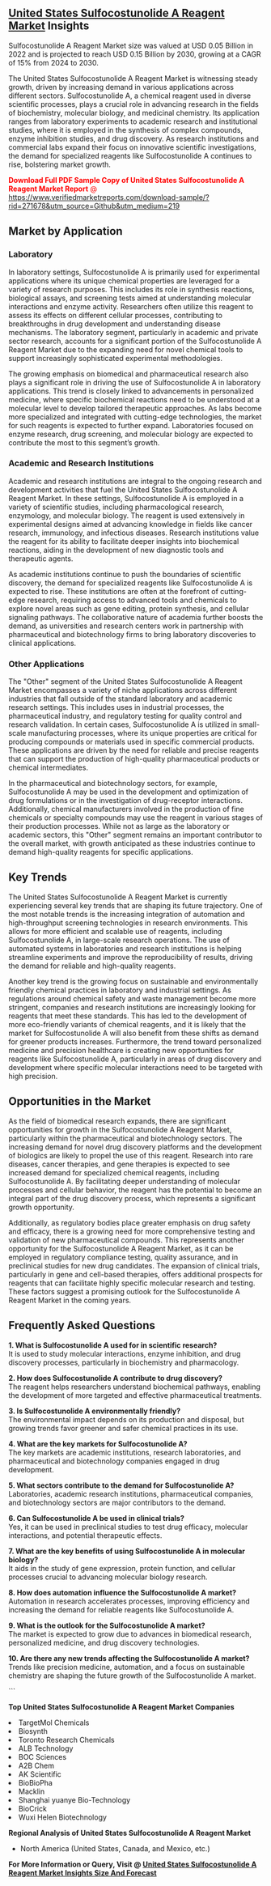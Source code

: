 <h2><a href="https://www.verifiedmarketreports.com/download-sample/?rid=271678&amp;utm_source=Github&amp;utm_medium=219" target="_blank">United States Sulfocostunolide A Reagent Market</a> Insights</h2><p>Sulfocostunolide A Reagent Market size was valued at USD 0.05 Billion in 2022 and is projected to reach USD 0.15 Billion by 2030, growing at a CAGR of 15% from 2024 to 2030.</p><p> <p>The United States Sulfocostunolide A Reagent Market is witnessing steady growth, driven by increasing demand in various applications across different sectors. Sulfocostunolide A, a chemical reagent used in diverse scientific processes, plays a crucial role in advancing research in the fields of biochemistry, molecular biology, and medicinal chemistry. Its application ranges from laboratory experiments to academic research and institutional studies, where it is employed in the synthesis of complex compounds, enzyme inhibition studies, and drug discovery. As research institutions and commercial labs expand their focus on innovative scientific investigations, the demand for specialized reagents like Sulfocostunolide A continues to rise, bolstering market growth. <p><span class=""><span style="color: #ff0000;"><strong>Download Full PDF Sample Copy of United States Sulfocostunolide A Reagent Market Report</strong> @ </span><a href="https://www.verifiedmarketreports.com/download-sample/?rid=271678&amp;utm_source=Github&amp;utm_medium=219" target="_blank">https://www.verifiedmarketreports.com/download-sample/?rid=271678&amp;utm_source=Github&amp;utm_medium=219</a></span></p></p> <h2>Market by Application</h2> <h3>Laboratory</h3> <p>In laboratory settings, Sulfocostunolide A is primarily used for experimental applications where its unique chemical properties are leveraged for a variety of research purposes. This includes its role in synthesis reactions, biological assays, and screening tests aimed at understanding molecular interactions and enzyme activity. Researchers often utilize this reagent to assess its effects on different cellular processes, contributing to breakthroughs in drug development and understanding disease mechanisms. The laboratory segment, particularly in academic and private sector research, accounts for a significant portion of the Sulfocostunolide A Reagent Market due to the expanding need for novel chemical tools to support increasingly sophisticated experimental methodologies.</p> <p>The growing emphasis on biomedical and pharmaceutical research also plays a significant role in driving the use of Sulfocostunolide A in laboratory applications. This trend is closely linked to advancements in personalized medicine, where specific biochemical reactions need to be understood at a molecular level to develop tailored therapeutic approaches. As labs become more specialized and integrated with cutting-edge technologies, the market for such reagents is expected to further expand. Laboratories focused on enzyme research, drug screening, and molecular biology are expected to contribute the most to this segment’s growth.</p> <h3>Academic and Research Institutions</h3> <p>Academic and research institutions are integral to the ongoing research and development activities that fuel the United States Sulfocostunolide A Reagent Market. In these settings, Sulfocostunolide A is employed in a variety of scientific studies, including pharmacological research, enzymology, and molecular biology. The reagent is used extensively in experimental designs aimed at advancing knowledge in fields like cancer research, immunology, and infectious diseases. Research institutions value the reagent for its ability to facilitate deeper insights into biochemical reactions, aiding in the development of new diagnostic tools and therapeutic agents.</p> <p>As academic institutions continue to push the boundaries of scientific discovery, the demand for specialized reagents like Sulfocostunolide A is expected to rise. These institutions are often at the forefront of cutting-edge research, requiring access to advanced tools and chemicals to explore novel areas such as gene editing, protein synthesis, and cellular signaling pathways. The collaborative nature of academia further boosts the demand, as universities and research centers work in partnership with pharmaceutical and biotechnology firms to bring laboratory discoveries to clinical applications.</p> <h3>Other Applications</h3> <p>The "Other" segment of the United States Sulfocostunolide A Reagent Market encompasses a variety of niche applications across different industries that fall outside of the standard laboratory and academic research settings. This includes uses in industrial processes, the pharmaceutical industry, and regulatory testing for quality control and research validation. In certain cases, Sulfocostunolide A is utilized in small-scale manufacturing processes, where its unique properties are critical for producing compounds or materials used in specific commercial products. These applications are driven by the need for reliable and precise reagents that can support the production of high-quality pharmaceutical products or chemical intermediates.</p> <p>In the pharmaceutical and biotechnology sectors, for example, Sulfocostunolide A may be used in the development and optimization of drug formulations or in the investigation of drug-receptor interactions. Additionally, chemical manufacturers involved in the production of fine chemicals or specialty compounds may use the reagent in various stages of their production processes. While not as large as the laboratory or academic sectors, this "Other" segment remains an important contributor to the overall market, with growth anticipated as these industries continue to demand high-quality reagents for specific applications.</p> <h2>Key Trends</h2> <p>The United States Sulfocostunolide A Reagent Market is currently experiencing several key trends that are shaping its future trajectory. One of the most notable trends is the increasing integration of automation and high-throughput screening technologies in research environments. This allows for more efficient and scalable use of reagents, including Sulfocostunolide A, in large-scale research operations. The use of automated systems in laboratories and research institutions is helping streamline experiments and improve the reproducibility of results, driving the demand for reliable and high-quality reagents.</p> <p>Another key trend is the growing focus on sustainable and environmentally friendly chemical practices in laboratory and industrial settings. As regulations around chemical safety and waste management become more stringent, companies and research institutions are increasingly looking for reagents that meet these standards. This has led to the development of more eco-friendly variants of chemical reagents, and it is likely that the market for Sulfocostunolide A will also benefit from these shifts as demand for greener products increases. Furthermore, the trend toward personalized medicine and precision healthcare is creating new opportunities for reagents like Sulfocostunolide A, particularly in areas of drug discovery and development where specific molecular interactions need to be targeted with high precision.</p> <h2>Opportunities in the Market</h2> <p>As the field of biomedical research expands, there are significant opportunities for growth in the Sulfocostunolide A Reagent Market, particularly within the pharmaceutical and biotechnology sectors. The increasing demand for novel drug discovery platforms and the development of biologics are likely to propel the use of this reagent. Research into rare diseases, cancer therapies, and gene therapies is expected to see increased demand for specialized chemical reagents, including Sulfocostunolide A. By facilitating deeper understanding of molecular processes and cellular behavior, the reagent has the potential to become an integral part of the drug discovery process, which represents a significant growth opportunity.</p> <p>Additionally, as regulatory bodies place greater emphasis on drug safety and efficacy, there is a growing need for more comprehensive testing and validation of new pharmaceutical compounds. This represents another opportunity for the Sulfocostunolide A Reagent Market, as it can be employed in regulatory compliance testing, quality assurance, and in preclinical studies for new drug candidates. The expansion of clinical trials, particularly in gene and cell-based therapies, offers additional prospects for reagents that can facilitate highly specific molecular research and testing. These factors suggest a promising outlook for the Sulfocostunolide A Reagent Market in the coming years.</p> <h2>Frequently Asked Questions</h2> <p><strong>1. What is Sulfocostunolide A used for in scientific research?</strong><br> It is used to study molecular interactions, enzyme inhibition, and drug discovery processes, particularly in biochemistry and pharmacology.</p> <p><strong>2. How does Sulfocostunolide A contribute to drug discovery?</strong><br> The reagent helps researchers understand biochemical pathways, enabling the development of more targeted and effective pharmaceutical treatments.</p> <p><strong>3. Is Sulfocostunolide A environmentally friendly?</strong><br> The environmental impact depends on its production and disposal, but growing trends favor greener and safer chemical practices in its use.</p> <p><strong>4. What are the key markets for Sulfocostunolide A?</strong><br> The key markets are academic institutions, research laboratories, and pharmaceutical and biotechnology companies engaged in drug development.</p> <p><strong>5. What sectors contribute to the demand for Sulfocostunolide A?</strong><br> Laboratories, academic research institutions, pharmaceutical companies, and biotechnology sectors are major contributors to the demand.</p> <p><strong>6. Can Sulfocostunolide A be used in clinical trials?</strong><br> Yes, it can be used in preclinical studies to test drug efficacy, molecular interactions, and potential therapeutic effects.</p> <p><strong>7. What are the key benefits of using Sulfocostunolide A in molecular biology?</strong><br> It aids in the study of gene expression, protein function, and cellular processes crucial to advancing molecular biology research.</p> <p><strong>8. How does automation influence the Sulfocostunolide A market?</strong><br> Automation in research accelerates processes, improving efficiency and increasing the demand for reliable reagents like Sulfocostunolide A.</p> <p><strong>9. What is the outlook for the Sulfocostunolide A market?</strong><br> The market is expected to grow due to advances in biomedical research, personalized medicine, and drug discovery technologies.</p> <p><strong>10. Are there any new trends affecting the Sulfocostunolide A market?</strong><br> Trends like precision medicine, automation, and a focus on sustainable chemistry are shaping the future growth of the Sulfocostunolide A market.</p> ```</p><p><strong>Top United States Sulfocostunolide A Reagent Market Companies</strong></p><div data-test-id=""><p><li>TargetMol Chemicals</li><li> Biosynth</li><li> Toronto Research Chemicals</li><li> ALB Technology</li><li> BOC Sciences</li><li> A2B Chem</li><li> AK Scientific</li><li> BioBioPha</li><li> Macklin</li><li> Shanghai yuanye Bio-Technology</li><li> BioCrick</li><li> Wuxi Helen Biotechnology</li></p><div><strong>Regional Analysis of&nbsp;United States Sulfocostunolide A Reagent Market</strong></div><ul><li dir="ltr"><p dir="ltr">North America&nbsp;(United States, Canada, and Mexico, etc.)</p></li></ul><p><strong>For More Information or Query, Visit @&nbsp;</strong><strong><a href="https://www.verifiedmarketreports.com/product/sulfocostunolide-a-reagent-market/?utm_source=Github&amp;utm_medium=219" target="_blank">United States Sulfocostunolide A Reagent Market Insights Size And Forecast</a></strong></p></div>
